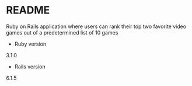 # README

Ruby on Rails application where users can rank their top two favorite video games out of a predetermined list of 10 games

* Ruby version

3.1.0

* Rails version

6.1.5
